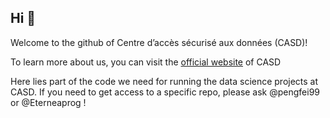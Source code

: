 ## Hi 👋

Welcome to the github of Centre d’accès sécurisé aux données (CASD)! 

To learn more about us, you can visit the [official website](https://www.casd.eu/) of CASD

Here lies part of the code we need for running the data science projects at CASD. If you need to get access to a specific repo, please ask @pengfei99 or @Eterneaprog !

